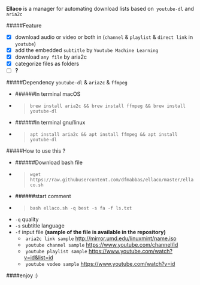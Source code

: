 **Ellaco** is a manager for automating download lists based on` youtube-dl` and `aria2c`

#####Feature
- [x] download audio or video or both in (`channel` & `playlist` & `direct link` in ` youtube`)
- [x] add the embedded `subtitle` by `Youtube Machine Learning`
- [x] download `any file` by aria2c
- [x] categorize files as folders
- [ ] **?**

#####Dependency  `youtube-dl` & `aria2c` & `ffmpeg`
-  ######In terminal macOS
-  > `brew install aria2c && brew install ffmpeg && brew install youtube-dl`
-  ######In terminal gnu/linux
-  > `apt install aria2c && apt install ffmpeg && apt install youtube-dl`


#####How to use this ?
-  ######Download bash file 
-  >`wget https://raw.githubusercontent.com/dfmabbas/ellaco/master/ellaco.sh`
- ######start comment  
- > `bash ellaco.sh -q best -s fa -f ls.txt`
-  `-q` quality
- `-s` subtitle language
- `-f` input file **(sample of the file is available in the repository)**
  - ​ `aria2c link sample` http://mirror.umd.edu/linuxmint/name.iso
  - ​ `youtube channel sample` https://www.youtube.com/channel/id
  - ​ `youtube playlist sample` https://www.youtube.com/watch?v=id&list=id
  - ​ `youtube vodeo sample` https://www.youtube.com/watch?v=id

####enjoy :)